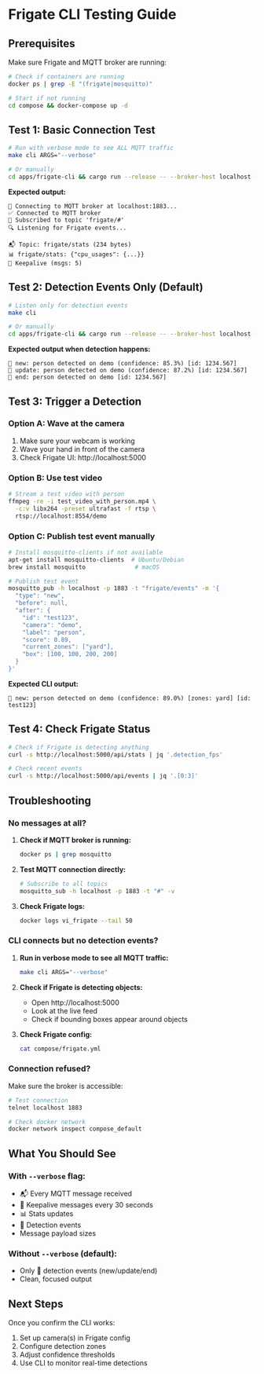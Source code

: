 # Frigate CLI Testing Guide

## Prerequisites

Make sure Frigate and MQTT broker are running:

```bash
# Check if containers are running
docker ps | grep -E "(frigate|mosquitto)"

# Start if not running
cd compose && docker-compose up -d
```

## Test 1: Basic Connection Test

```bash
# Run with verbose mode to see ALL MQTT traffic
make cli ARGS="--verbose"

# Or manually
cd apps/frigate-cli && cargo run --release -- --broker-host localhost --broker-port 1883 --topic "frigate/#" --verbose
```

**Expected output:**
```
🔌 Connecting to MQTT broker at localhost:1883...
✅ Connected to MQTT broker
📡 Subscribed to topic 'frigate/#'
🔍 Listening for Frigate events...

📬 Topic: frigate/stats (234 bytes)
📊 frigate/stats: {"cpu_usages": {...}}
💓 Keepalive (msgs: 5)
```

## Test 2: Detection Events Only (Default)

```bash
# Listen only for detection events
make cli

# Or manually
cd apps/frigate-cli && cargo run --release -- --broker-host localhost --broker-port 1883 --topic "frigate/events"
```

**Expected output when detection happens:**
```
🎯 new: person detected on demo (confidence: 85.3%) [id: 1234.567]
🎯 update: person detected on demo (confidence: 87.2%) [id: 1234.567]
🎯 end: person detected on demo [id: 1234.567]
```

## Test 3: Trigger a Detection

### Option A: Wave at the camera
1. Make sure your webcam is working
2. Wave your hand in front of the camera
3. Check Frigate UI: http://localhost:5000

### Option B: Use test video
```bash
# Stream a test video with person
ffmpeg -re -i test_video_with_person.mp4 \
  -c:v libx264 -preset ultrafast -f rtsp \
  rtsp://localhost:8554/demo
```

### Option C: Publish test event manually
```bash
# Install mosquitto-clients if not available
apt-get install mosquitto-clients  # Ubuntu/Debian
brew install mosquitto              # macOS

# Publish test event
mosquitto_pub -h localhost -p 1883 -t "frigate/events" -m '{
  "type": "new",
  "before": null,
  "after": {
    "id": "test123",
    "camera": "demo",
    "label": "person",
    "score": 0.89,
    "current_zones": ["yard"],
    "box": [100, 100, 200, 200]
  }
}'
```

**Expected CLI output:**
```
🎯 new: person detected on demo (confidence: 89.0%) [zones: yard] [id: test123]
```

## Test 4: Check Frigate Status

```bash
# Check if Frigate is detecting anything
curl -s http://localhost:5000/api/stats | jq '.detection_fps'

# Check recent events
curl -s http://localhost:5000/api/events | jq '.[0:3]'
```

## Troubleshooting

### No messages at all?

1. **Check if MQTT broker is running:**
   ```bash
   docker ps | grep mosquitto
   ```

2. **Test MQTT connection directly:**
   ```bash
   # Subscribe to all topics
   mosquitto_sub -h localhost -p 1883 -t "#" -v
   ```

3. **Check Frigate logs:**
   ```bash
   docker logs vi_frigate --tail 50
   ```

### CLI connects but no detection events?

1. **Run in verbose mode to see all MQTT traffic:**
   ```bash
   make cli ARGS="--verbose"
   ```

2. **Check if Frigate is detecting objects:**
   - Open http://localhost:5000
   - Look at the live feed
   - Check if bounding boxes appear around objects

3. **Check Frigate config:**
   ```bash
   cat compose/frigate.yml
   ```

### Connection refused?

Make sure the broker is accessible:
```bash
# Test connection
telnet localhost 1883

# Check docker network
docker network inspect compose_default
```

## What You Should See

### With `--verbose` flag:
- 📬 Every MQTT message received
- 💓 Keepalive messages every 30 seconds
- 📊 Stats updates
- 🎯 Detection events
- Message payload sizes

### Without `--verbose` (default):
- Only 🎯 detection events (new/update/end)
- Clean, focused output

## Next Steps

Once you confirm the CLI works:
1. Set up camera(s) in Frigate config
2. Configure detection zones
3. Adjust confidence thresholds
4. Use CLI to monitor real-time detections
